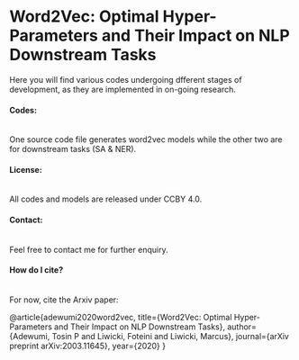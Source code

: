 # Word2Vec: Optimal Hyper-Parameters and Their Impact on NLP Downstream Tasks
Here you will find various codes undergoing dfferent stages of development, as they are implemented in on-going research.

<h4>Codes:</h4><br/>
One source code file generates word2vec models while the other two are for downstream tasks (SA & NER).

<h4>License:</h4><br/>
All codes and models are released under CCBY 4.0.

<h4>Contact:</h4><br/>
Feel free to contact me for further enquiry.

<h4>How do I cite?</h4><br/>
For now, cite the Arxiv paper:

@article{adewumi2020word2vec,
  title={Word2Vec: Optimal Hyper-Parameters and Their Impact on NLP Downstream Tasks},
  author={Adewumi, Tosin P and Liwicki, Foteini and Liwicki, Marcus},
  journal={arXiv preprint arXiv:2003.11645},
  year={2020}
}
